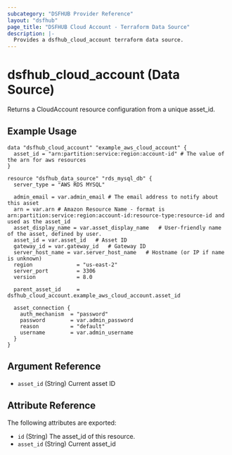 ```yaml
---
subcategory: "DSFHUB Provider Reference"
layout: "dsfhub"
page_title: "DSFHUB Cloud Account - Terraform Data Source"
description: |-
  Provides a dsfhub_cloud_account terraform data source.
---
```


# dsfhub_cloud_account (Data Source)

Returns a CloudAccount resource configuration from a unique asset_id.

## Example Usage

```hcl
data "dsfhub_cloud_account" "example_aws_cloud_account" {
  asset_id = "arn:partition:service:region:account-id" # The value of the arn for aws resources
}

resource "dsfhub_data_source" "rds_mysql_db" {
  server_type = "AWS RDS MYSQL"

  admin_email = var.admin_email	# The email address to notify about this asset
  arn = var.arn	# Amazon Resource Name - format is arn:partition:service:region:account-id:resource-type:resource-id and used as the asset_id
  asset_display_name = var.asset_display_name	# User-friendly name of the asset, defined by user.
  asset_id = var.asset_id	# Asset ID
  gateway_id = var.gateway_id	# Gateway ID
  server_host_name = var.server_host_name	# Hostname (or IP if name is unknown)
  region              = "us-east-2"
  server_port         = 3306
  version             = 8.0
  
  parent_asset_id     = dsfhub_cloud_account.example_aws_cloud_account.asset_id

  asset_connection {
    auth_mechanism  = "password"
    password        = var.admin_password
    reason          = "default"
    username        = var.admin_username
  }
}

```

## Argument Reference

- `asset_id` (String) Current asset ID

## Attribute Reference

The following attributes are exported:

- `id` (String) The asset_id of this resource.
- `asset_id` (String) Current asset_id
